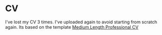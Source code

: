 # CV

I've lost my CV 3 times. I've uploaded again to avoid starting from scratch again. Its based on the template [Medium Length Professional CV](https://www.latextemplates.com/template/medium-length-professional-cv)
